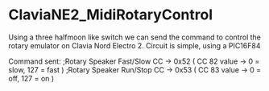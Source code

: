 # ClaviaNE2_MidiRotaryControl

Using a three halfmoon like switch we can send the command to control the rotary emulator on Clavia Nord Electro 2.
Circuit is simple, using a PIC16F84

Command sent:
;Rotary Speaker Fast/Slow CC -> 0x52 ( CC 82 value -> 0 = slow, 127 = fast  )
;Rotary Speaker Run/Stop CC -> 0x53  ( CC 83 value -> 0 = off, 127 = on )
